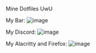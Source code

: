 Mine Dotfiles UwU

My Bar:
![image](https://user-images.githubusercontent.com/93195319/161822365-f791de7a-60a5-44f4-8f7a-4c4988cc1752.png)


My Discord:
![image](https://user-images.githubusercontent.com/93195319/161822175-0e1f9da3-42ad-4d91-ae63-b15015b0bcc2.png)


My Alacritty and Firefox:
![image](https://user-images.githubusercontent.com/93195319/161823407-0b39b2d0-d96c-4018-83b7-54716220e3dd.png)


